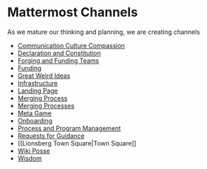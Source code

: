 # Mattermost Channels
As we mature our thinking and planning, we are creating channels 

- [Communication Culture Compassion](https://chat.collectivesensecommons.org/agora/channels/lionsberg-process-communication-culture-compassion)  
- [Declaration and Constitution](https://chat.collectivesensecommons.org/agora/channels/lionsberg-declaration-and-constitution-group)  
- [Forging and Funding Teams](https://chat.collectivesensecommons.org/agora/channels/lionsberg-creating-funded-groups)  
- [Funding](https://chat.collectivesensecommons.org/agora/channels/lionsberg-meta-project-fundingresourcing-circle)  
- [Great Weird Ideas](https://chat.collectivesensecommons.org/agora/channels/lionsberg-great-weird-ideas)  
- [Infrastructure](https://chat.collectivesensecommons.org/agora/channels/lionsberg-infrastructure-group)  
- [Landing Page](https://chat.collectivesensecommons.org/agora/channels/lionsberg-landing-page-working-group)  
- [Merging Process](https://chat.collectivesensecommons.org/agora/channels/lionsberg-integration)  
- [Merging Processes](https://chat.collectivesensecommons.org/agora/channels/lionsberg-integration)  
- [Meta Game](https://chat.collectivesensecommons.org/agora/channels/lionsberg-meta-game)  
- [Onboarding](https://chat.collectivesensecommons.org/agora/channels/lionsberg-onboarding-processes)  
- [Process and Program Management](https://chat.collectivesensecommons.org/agora/channels/lionsberg-process-and-program-management)  
- [Requests for Guidance](https://chat.collectivesensecommons.org/agora/channels/lionsberg-requests-for-guidance)  
- [[Lionsberg Town Square|Town Square]]  
- [Wiki Posse](https://chat.collectivesensecommons.org/agora/channels/lionsberg-wiki-posse)  
- [Wisdom](https://chat.collectivesensecommons.org/agora/channels/lionsberg-wisdom-group)  

